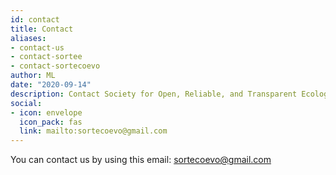 ```yaml
---
id: contact
title: Contact
aliases:
- contact-us
- contact-sortee
- contact-sortecoevo
author: ML
date: "2020-09-14"
description: Contact Society for Open, Reliable, and Transparent Ecology and Evolutionary biology (SORTEE)
social:
- icon: envelope
  icon_pack: fas
  link: mailto:sortecoevo@gmail.com 
---
```


You can contact us by using this email: sortecoevo@gmail.com 
